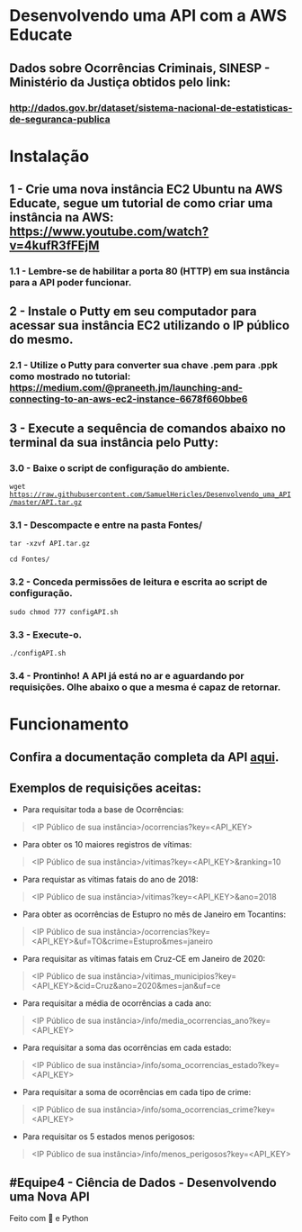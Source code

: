 # Desenvolvendo uma API com a AWS Educate
## Dados sobre Ocorrências Criminais, SINESP - Ministério da Justiça obtidos pelo link:
### http://dados.gov.br/dataset/sistema-nacional-de-estatisticas-de-seguranca-publica

# Instalação

## 1 - Crie uma nova instância EC2 **Ubuntu** na AWS Educate, segue um tutorial de como criar uma instância na AWS: https://www.youtube.com/watch?v=4kufR3fFEjM
### 1.1 - Lembre-se de habilitar a porta 80 (HTTP) em sua instância para a API poder funcionar.

## 2 - Instale o Putty em seu computador para acessar sua instância EC2 utilizando o IP público do mesmo.
### 2.1 - Utilize o Putty para converter sua chave .pem para .ppk como mostrado no tutorial: https://medium.com/@praneeth.jm/launching-and-connecting-to-an-aws-ec2-instance-6678f660bbe6

## 3 - Execute a sequência de comandos abaixo no terminal da sua instância pelo Putty:
### 3.0 - Baixe o script de configuração do ambiente.
<code>wget https://raw.githubusercontent.com/SamuelHericles/Desenvolvendo_uma_API/master/API.tar.gz</code>

### 3.1 - Descompacte e entre na pasta Fontes/
<code>tar -xzvf API.tar.gz</code>

<code>cd Fontes/</code>

### 3.2 - Conceda permissões de leitura e escrita ao script de configuração.
<code>sudo chmod 777 configAPI.sh</code>

### 3.3 - Execute-o.
<code>./configAPI.sh</code>

### 3.4 - Prontinho! A API já está no ar e aguardando por requisições. Olhe abaixo o que a mesma é capaz de retornar.

# Funcionamento

## Confira a documentação completa da API [aqui](https://docs.google.com/document/d/1yBTdEPZ05kxDgXAp0umdSry_XSp_ont2205MljGQAKA/edit?usp=sharing).

## Exemplos de requisições aceitas:

* Para requisitar toda a base de Ocorrências:
> <IP Público de sua instância>/ocorrencias?key=<API_KEY>
* Para obter os 10 maiores registros de vítimas:
> <IP Público de sua instância>/vitimas?key=<API_KEY>&ranking=10
* Para requistar as vítimas fatais do ano de 2018:
> <IP Público de sua instância>/vitimas?key=<API_KEY>&ano=2018
* Para obter as ocorrências de Estupro no mês de Janeiro em Tocantins:
> <IP Público de sua instância>/ocorrencias?key=<API_KEY>&uf=TO&crime=Estupro&mes=janeiro
* Para requisitar as vítimas fatais em Cruz-CE em Janeiro de 2020:
> <IP Público de sua instância>/vitimas_municipios?key=<API_KEY>&cid=Cruz&ano=2020&mes=jan&uf=ce
* Para requisitar a média de ocorrências a cada ano:
> <IP Público de sua instância>/info/media_ocorrencias_ano?key=<API_KEY>
* Para requisitar a soma das ocorrências em cada estado:
> <IP Público de sua instância>/info/soma_ocorrencias_estado?key=<API_KEY>
* Para requisitar a soma de ocorrências em cada tipo de crime:
> <IP Público de sua instância>/info/soma_ocorrencias_crime?key=<API_KEY>
* Para requisitar os 5 estados menos perigosos:
> <IP Público de sua instância>/info/menos_perigosos?key=<API_KEY>

## #Equipe4 - Ciência de Dados - Desenvolvendo uma Nova API

Feito com 💙 e Python